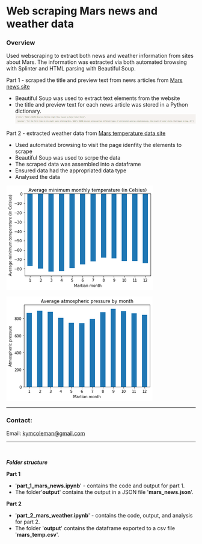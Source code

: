 # Web scraping Mars news and weather data

 ### **Overview**
Used webscraping to extract both news and weather information from sites about Mars. The information was extracted via both automated browsing with Splinter and HTML parsing with Beautiful Soup. 

Part 1 - scraped the title and preview text from news articles from [Mars news site](https://static.bc-edx.com/data/web/mars_news/index.html)
 - Beautiful Soup was used to extract text elements from the website
 - the title and preview text for each news article was stored in a Python dictionary.
 ![dict](dict.png)

 Part 2 - extracted weather data from [Mars temperature data site](https://static.bc-edx.com/data/web/mars_facts/temperature.html)
 - Used automated browsing to visit the page idenfity the elements to scrape
 - Beautiful Soup was used to scrpe the data
 - The scraped data was assembled into a dataframe
 - Ensured data had the appropriated data type
 - Analysed the data
 
![temp](minimum_monthly_temp.png)

![pressure](atmospheric_pressure.png)
 
------------------------------------------------------------------------

### **Contact:**
Email: kymcoleman@gmail.com


------------------------------------------------------------------------
<br/>

***Folder structure***

**Part 1**
 - '**part_1_mars_news.ipynb**' - contains the code and output for part 1.
 - The folder'**output**' contains the output in a JSON file '**mars_news.json**'.


**Part 2**
 - '**part_2_mars_weather.ipynb**' - contains the code, output, and analysis for part 2.
 - The folder '**output**' contains the dataframe exported to a csv file '**mars_temp.csv**'.
